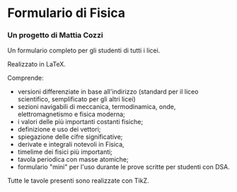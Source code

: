 # Formulario di Fisica
### Un progetto di Mattia Cozzi

Un formulario completo per gli studenti di tutti i licei.

Realizzato in LaTeX.

Comprende:
- versioni differenziate in base all'indirizzo (standard per il liceo scientifico, semplificato per gli altri licei)
- sezioni navigabili di meccanica, termodinamica, onde, elettromagnetismo e fisica moderna;
- i valori delle più importanti costanti fisiche;
- definizione e uso dei vettori;
- spiegazione delle cifre significative;
- derivate e integrali notevoli in Fisica,
- timelime dei fisici più importanti;
- tavola periodica con masse atomiche;
- formulario "mini" per l'uso durante le prove scritte per studenti con DSA.

Tutte le tavole presenti sono realizzate con TikZ.
